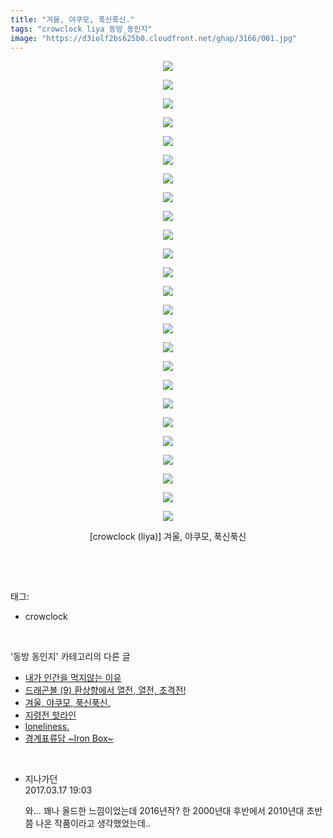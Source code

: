```yaml
---
title: "겨울, 야쿠모, 푹신푹신."
tags: "crowclock liya 동방_동인지"
image: "https://d3iolf2bs625b0.cloudfront.net/ghap/3166/001.jpg"
---
```

<div class="article">
<p style="text-align: center; clear: none; float: none;"><img src="{{ site.imgserver3 }}/ghap/3166/001.jpg"/></p>
<p style="text-align: center; clear: none; float: none;"><img src="{{ site.imgserver3 }}/ghap/3166/002.jpg"/></p>
<p style="text-align: center; clear: none; float: none;"><img src="{{ site.imgserver3 }}/ghap/3166/003.jpg"/></p>
<p style="text-align: center; clear: none; float: none;"><img src="{{ site.imgserver3 }}/ghap/3166/004.jpg"/></p>
<p style="text-align: center; clear: none; float: none;"><img src="{{ site.imgserver3 }}/ghap/3166/005.jpg"/></p>
<p style="text-align: center; clear: none; float: none;"><img src="{{ site.imgserver3 }}/ghap/3166/006.jpg"/></p>
<p style="text-align: center; clear: none; float: none;"><img src="{{ site.imgserver3 }}/ghap/3166/007.jpg"/></p>
<p style="text-align: center; clear: none; float: none;"><img src="{{ site.imgserver3 }}/ghap/3166/008.jpg"/></p>
<p style="text-align: center; clear: none; float: none;"><img src="{{ site.imgserver3 }}/ghap/3166/009.jpg"/></p>
<p style="text-align: center; clear: none; float: none;"><img src="{{ site.imgserver3 }}/ghap/3166/010.jpg"/></p>
<p style="text-align: center; clear: none; float: none;"><img src="{{ site.imgserver3 }}/ghap/3166/011.jpg"/></p>
<p style="text-align: center; clear: none; float: none;"><img src="{{ site.imgserver3 }}/ghap/3166/012.jpg"/></p>
<p style="text-align: center; clear: none; float: none;"><img src="{{ site.imgserver3 }}/ghap/3166/013.jpg"/></p>
<p style="text-align: center; clear: none; float: none;"><img src="{{ site.imgserver3 }}/ghap/3166/014.jpg"/></p>
<p style="text-align: center; clear: none; float: none;"><img src="{{ site.imgserver3 }}/ghap/3166/015.jpg"/></p>
<p style="text-align: center; clear: none; float: none;"><img src="{{ site.imgserver3 }}/ghap/3166/016.jpg"/></p>
<p style="text-align: center; clear: none; float: none;"><img src="{{ site.imgserver3 }}/ghap/3166/017.jpg"/></p>
<p style="text-align: center; clear: none; float: none;"><img src="{{ site.imgserver3 }}/ghap/3166/018.jpg"/></p>
<p style="text-align: center; clear: none; float: none;"><img src="{{ site.imgserver3 }}/ghap/3166/019.jpg"/></p>
<p style="text-align: center; clear: none; float: none;"><img src="{{ site.imgserver3 }}/ghap/3166/020.jpg"/></p>
<p style="text-align: center; clear: none; float: none;"><img src="{{ site.imgserver3 }}/ghap/3166/021.jpg"/></p>
<p style="text-align: center; clear: none; float: none;"><img src="{{ site.imgserver3 }}/ghap/3166/022.jpg"/></p>
<p style="text-align: center; clear: none; float: none;"><img src="{{ site.imgserver3 }}/ghap/3166/023.jpg"/></p>
<p style="text-align: center; clear: none; float: none;"><img src="{{ site.imgserver3 }}/ghap/3166/024.jpg"/></p>
<p style="text-align: center; clear: none; float: none;"><img src="{{ site.imgserver3 }}/ghap/3166/025.jpg"/></p>
<p style="text-align: center; clear: none; float: none;">[crowclock (liya)] 겨울, 야쿠모, 푹신푹신</p>
<p><br/></p>
</div><br/>
<div class="tagTrail">
<p>태그: </p>
<ul>
<li>crowclock</li>
</ul>
</div><br/>
<div class="another">
<p>'동방 동인지' 카테고리의 다른 글</p>
<ul>
<li><a href="/ghap_3182">내가 인간을 먹지않는 이유</a></li>
<li><a href="/ghap_3167">드래곤볼 (9) 환상향에서 열전, 열전, 초격전!</a></li>
<li><a href="/ghap_3166">겨울, 야쿠모, 푹신푹신.</a></li>
<li><a href="/ghap_3165">지령전 핫라인</a></li>
<li><a href="/ghap_3164">loneliness.</a></li>
<li><a href="/ghap_3162">경계표류담 ~Iron Box~</a></li>
</ul>
</div><br/>
<div class="cb_module cb_fluid">
<div class="cb_wrt cb_profile">
<div class="comment">
<ul>
<li class="cb_thumb_off" id="comment14941937">
<div class="cb_comment_area">
<div class="cb_info_area">
<div class="cb_section">
<span class="cb_nick_name">지나가던</span>
</div>
<div class="cb_section">
<span class="cb_date">2017.03.17 19:03 </span>
</div>
</div>
<div class="cb_dsc_comment">
<p class="cb_dsc">
											와... 꽤나 올드한 느낌이었는데 2016년작? 한 2000년대 후반에서 2010년대 초반쯤 나온 작품이라고 생각했었는데..
										</p>
</div>
</div></li>
</ul>
</div>
</div><!-- commentList close -->
</div><br/>
